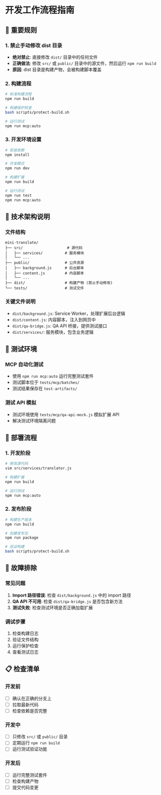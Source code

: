# 开发工作流程指南

## 🚨 重要规则

### 1. 禁止手动修改 dist 目录
- **绝对禁止**: 直接修改 `dist/` 目录中的任何文件
- **正确做法**: 修改 `src/` 或 `public/` 目录中的源文件，然后运行 `npm run build`
- **原因**: dist 目录是构建产物，会被构建脚本覆盖

### 2. 构建流程
```bash
# 标准构建流程
npm run build

# 构建保护检查
bash scripts/protect-build.sh

# 运行测试
npm run mcp:auto
```

### 3. 开发环境设置
```bash
# 安装依赖
npm install

# 开发模式
npm run dev

# 构建扩展
npm run build

# 运行测试
npm run test
npm run mcp:auto
```

## 🔧 技术架构说明

### 文件结构
```
mini-translate/
├── src/                    # 源代码
│   ├── services/          # 服务模块
│   └── ...
├── public/                # 公共资源
│   ├── background.js      # 后台脚本
│   ├── content.js         # 内容脚本
│   └── ...
├── dist/                  # 构建产物 (禁止手动修改)
└── tests/                 # 测试文件
```

### 关键文件说明
- `dist/background.js`: Service Worker，处理扩展后台逻辑
- `dist/content.js`: 内容脚本，注入到网页中
- `dist/qa-bridge.js`: QA API 桥接，提供测试接口
- `dist/services/`: 服务模块，包含业务逻辑

## 🧪 测试环境

### MCP 自动化测试
- 使用 `npm run mcp:auto` 运行完整测试套件
- 测试脚本位于 `tests/mcp/batches/`
- 测试结果保存在 `test-artifacts/`

### 测试 API 模拟
- 测试环境使用 `tests/mcp/qa-api-mock.js` 模拟扩展 API
- 解决测试环境隔离问题

## 🚀 部署流程

### 1. 开发阶段
```bash
# 修改源代码
vim src/services/translator.js

# 构建扩展
npm run build

# 运行测试
npm run mcp:auto
```

### 2. 发布阶段
```bash
# 构建生产版本
npm run build

# 创建发布包
npm run package

# 验证构建
bash scripts/protect-build.sh
```

## 🐛 故障排除

### 常见问题
1. **Import 路径错误**: 检查 `dist/background.js` 中的 import 路径
2. **QA API 不可用**: 检查 `dist/qa-bridge.js` 是否包含新方法
3. **测试失败**: 检查测试环境是否正确加载扩展

### 调试步骤
1. 检查构建日志
2. 验证文件结构
3. 运行保护检查
4. 查看测试日志

## 📋 检查清单

### 开发前
- [ ] 确认在正确的分支上
- [ ] 拉取最新代码
- [ ] 检查依赖是否完整

### 开发中
- [ ] 只修改 `src/` 或 `public/` 目录
- [ ] 定期运行 `npm run build`
- [ ] 运行测试验证功能

### 开发后
- [ ] 运行完整测试套件
- [ ] 检查构建产物
- [ ] 提交代码变更
